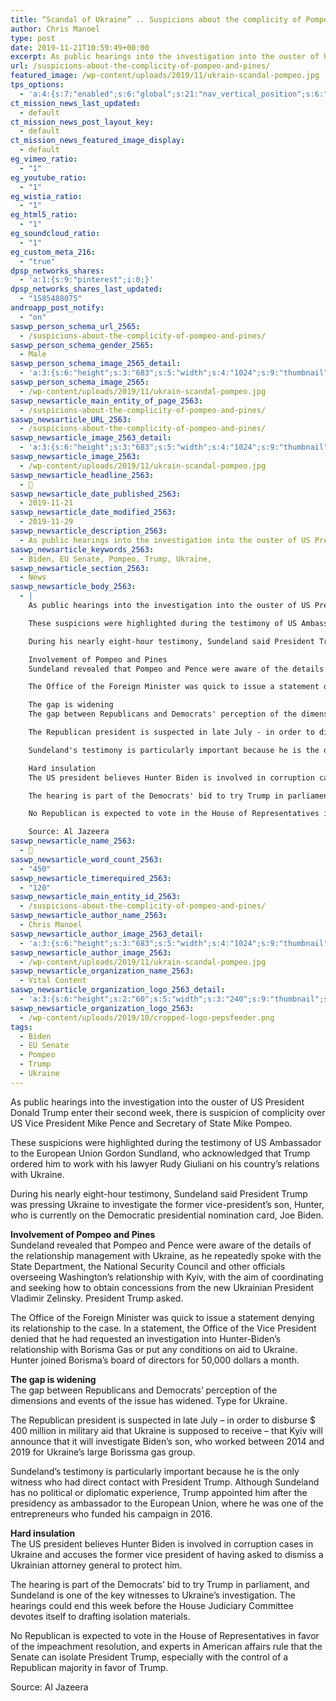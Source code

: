 ```yaml
---
title: “Scandal of Ukraine” .. Suspicions about the complicity of Pompeo and Pines
author: Chris Manoel
type: post
date: 2019-11-21T10:59:49+00:00
excerpt: As public hearings into the investigation into the ouster of US President Donald Trump enter their second week
url: /suspicions-about-the-complicity-of-pompeo-and-pines/
featured_image: /wp-content/uploads/2019/11/ukrain-scandal-pompeo.jpg
tps_options:
  - 'a:4:{s:7:"enabled";s:6:"global";s:21:"nav_vertical_position";s:6:"global";s:23:"nav_hide_on_first_slide";b:0;s:23:"slide_loading_mechanism";s:6:"global";}'
ct_mission_news_last_updated:
  - default
ct_mission_news_post_layout_key:
  - default
ct_mission_news_featured_image_display:
  - default
eg_vimeo_ratio:
  - "1"
eg_youtube_ratio:
  - "1"
eg_wistia_ratio:
  - "1"
eg_html5_ratio:
  - "1"
eg_soundcloud_ratio:
  - "1"
eg_custom_meta_216:
  - "true"
dpsp_networks_shares:
  - 'a:1:{s:9:"pinterest";i:0;}'
dpsp_networks_shares_last_updated:
  - "1585488075"
androapp_post_notify:
  - "on"
saswp_person_schema_url_2565:
  - /suspicions-about-the-complicity-of-pompeo-and-pines/
saswp_person_schema_gender_2565:
  - Male
saswp_person_schema_image_2565_detail:
  - 'a:3:{s:6:"height";s:3:"683";s:5:"width";s:4:"1024";s:9:"thumbnail";s:80:"/wp-content/uploads/2019/11/ukrain-scandal-pompeo.jpg";}'
saswp_person_schema_image_2565:
  - /wp-content/uploads/2019/11/ukrain-scandal-pompeo.jpg
saswp_newsarticle_main_entity_of_page_2563:
  - /suspicions-about-the-complicity-of-pompeo-and-pines/
saswp_newsarticle_URL_2563:
  - /suspicions-about-the-complicity-of-pompeo-and-pines/
saswp_newsarticle_image_2563_detail:
  - 'a:3:{s:6:"height";s:3:"683";s:5:"width";s:4:"1024";s:9:"thumbnail";s:80:"/wp-content/uploads/2019/11/ukrain-scandal-pompeo.jpg";}'
saswp_newsarticle_image_2563:
  - /wp-content/uploads/2019/11/ukrain-scandal-pompeo.jpg
saswp_newsarticle_headline_2563:
  - 📰
saswp_newsarticle_date_published_2563:
  - 2019-11-21
saswp_newsarticle_date_modified_2563:
  - 2019-11-29
saswp_newsarticle_description_2563:
  - As public hearings into the investigation into the ouster of US President Donald Trump enter their second week
saswp_newsarticle_keywords_2563:
  - Biden, EU Senate, Pompeo, Trump, Ukraine,
saswp_newsarticle_section_2563:
  - News
saswp_newsarticle_body_2563:
  - |
    As public hearings into the investigation into the ouster of US President Donald Trump enter their second week, there is suspicion of complicity over US Vice President Mike Pence and Secretary of State Mike Pompeo.

    These suspicions were highlighted during the testimony of US Ambassador to the European Union Gordon Sundland, who acknowledged that Trump ordered him to work with his lawyer Rudy Giuliani on his country's relations with Ukraine.

    During his nearly eight-hour testimony, Sundeland said President Trump was pressing Ukraine to investigate the former vice-president's son, Hunter, who is currently on the Democratic presidential nomination card, Joe Biden.

    Involvement of Pompeo and Pines
    Sundeland revealed that Pompeo and Pence were aware of the details of the relationship management with Ukraine, as he repeatedly spoke with the State Department, the National Security Council and other officials overseeing Washington's relationship with Kyiv, with the aim of coordinating and seeking how to obtain concessions from the new Ukrainian President Vladimir Zelinsky. President Trump asked.

    The Office of the Foreign Minister was quick to issue a statement denying its relationship to the case. In a statement, the Office of the Vice President denied that he had requested an investigation into Hunter-Biden's relationship with Borisma Gas or put any conditions on aid to Ukraine. Hunter joined Borisma's board of directors for 50,000 dollars a month.

    The gap is widening
    The gap between Republicans and Democrats' perception of the dimensions and events of the issue has widened. Type for Ukraine.

    The Republican president is suspected in late July - in order to disburse $ 400 million in military aid that Ukraine is supposed to receive - that Kyiv will announce that it will investigate Biden's son, who worked between 2014 and 2019 for Ukraine's large Borissma gas group.

    Sundeland's testimony is particularly important because he is the only witness who had direct contact with President Trump. Although Sundeland has no political or diplomatic experience, Trump appointed him after the presidency as ambassador to the European Union, where he was one of the entrepreneurs who funded his campaign in 2016.

    Hard insulation
    The US president believes Hunter Biden is involved in corruption cases in Ukraine and accuses the former vice president of having asked to dismiss a Ukrainian attorney general to protect him.

    The hearing is part of the Democrats' bid to try Trump in parliament, and Sundeland is one of the key witnesses to Ukraine's investigation. The hearings could end this week before the House Judiciary Committee devotes itself to drafting isolation materials.

    No Republican is expected to vote in the House of Representatives in favor of the impeachment resolution, and experts in American affairs rule that the Senate can isolate President Trump, especially with the control of a Republican majority in favor of Trump.

    Source: Al Jazeera
saswp_newsarticle_name_2563:
  - 📰
saswp_newsarticle_word_count_2563:
  - "450"
saswp_newsarticle_timerequired_2563:
  - "120"
saswp_newsarticle_main_entity_id_2563:
  - /suspicions-about-the-complicity-of-pompeo-and-pines/
saswp_newsarticle_author_name_2563:
  - Chris Manoel
saswp_newsarticle_author_image_2563_detail:
  - 'a:3:{s:6:"height";s:3:"683";s:5:"width";s:4:"1024";s:9:"thumbnail";s:80:"/wp-content/uploads/2019/11/ukrain-scandal-pompeo.jpg";}'
saswp_newsarticle_author_image_2563:
  - /wp-content/uploads/2019/11/ukrain-scandal-pompeo.jpg
saswp_newsarticle_organization_name_2563:
  - Vital Content
saswp_newsarticle_organization_logo_2563_detail:
  - 'a:3:{s:6:"height";s:2:"60";s:5:"width";s:3:"240";s:9:"thumbnail";s:82:"/wp-content/uploads/2019/10/cropped-logo-pepsfeeder.png";}'
saswp_newsarticle_organization_logo_2563:
  - /wp-content/uploads/2019/10/cropped-logo-pepsfeeder.png
tags:
  - Biden
  - EU Senate
  - Pompeo
  - Trump
  - Ukraine
---
```


As public hearings into the investigation into the ouster of US President Donald Trump enter their second week, there is suspicion of complicity over US Vice President Mike Pence and Secretary of State Mike Pompeo.

These suspicions were highlighted during the testimony of US Ambassador to the European Union Gordon Sundland, who acknowledged that Trump ordered him to work with his lawyer Rudy Giuliani on his country&#8217;s relations with Ukraine.

During his nearly eight-hour testimony, Sundeland said President Trump was pressing Ukraine to investigate the former vice-president&#8217;s son, Hunter, who is currently on the Democratic presidential nomination card, Joe Biden.

**Involvement of Pompeo and Pines**  
Sundeland revealed that Pompeo and Pence were aware of the details of the relationship management with Ukraine, as he repeatedly spoke with the State Department, the National Security Council and other officials overseeing Washington&#8217;s relationship with Kyiv, with the aim of coordinating and seeking how to obtain concessions from the new Ukrainian President Vladimir Zelinsky. President Trump asked.

The Office of the Foreign Minister was quick to issue a statement denying its relationship to the case. In a statement, the Office of the Vice President denied that he had requested an investigation into Hunter-Biden&#8217;s relationship with Borisma Gas or put any conditions on aid to Ukraine. Hunter joined Borisma&#8217;s board of directors for 50,000 dollars a month.

**The gap is widening**  
The gap between Republicans and Democrats&#8217; perception of the dimensions and events of the issue has widened. Type for Ukraine.

The Republican president is suspected in late July &#8211; in order to disburse \$ 400 million in military aid that Ukraine is supposed to receive &#8211; that Kyiv will announce that it will investigate Biden&#8217;s son, who worked between 2014 and 2019 for Ukraine&#8217;s large Borissma gas group.

Sundeland&#8217;s testimony is particularly important because he is the only witness who had direct contact with President Trump. Although Sundeland has no political or diplomatic experience, Trump appointed him after the presidency as ambassador to the European Union, where he was one of the entrepreneurs who funded his campaign in 2016.

**Hard insulation**  
The US president believes Hunter Biden is involved in corruption cases in Ukraine and accuses the former vice president of having asked to dismiss a Ukrainian attorney general to protect him.

The hearing is part of the Democrats&#8217; bid to try Trump in parliament, and Sundeland is one of the key witnesses to Ukraine&#8217;s investigation. The hearings could end this week before the House Judiciary Committee devotes itself to drafting isolation materials.

No Republican is expected to vote in the House of Representatives in favor of the impeachment resolution, and experts in American affairs rule that the Senate can isolate President Trump, especially with the control of a Republican majority in favor of Trump.

Source: Al Jazeera
